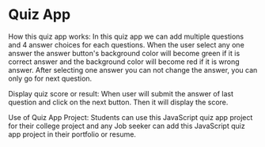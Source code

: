 # Quiz App

How this quiz app works:
In this quiz app we can add multiple questions and 4 answer choices for each questions. When the user select any one answer  the answer button's background color will become green if it is correct answer and the background color will become red if it is wrong answer.
After selecting one answer you can not change the answer, you can only go for next question.

Display quiz score or result:
When user will submit the answer of last question and click on the next button. Then it will display the score.

Use of Quiz App Project:
Students can use this JavaScript quiz app project for their college project and any Job seeker can add this JavaScript quiz app project in their portfolio or resume.